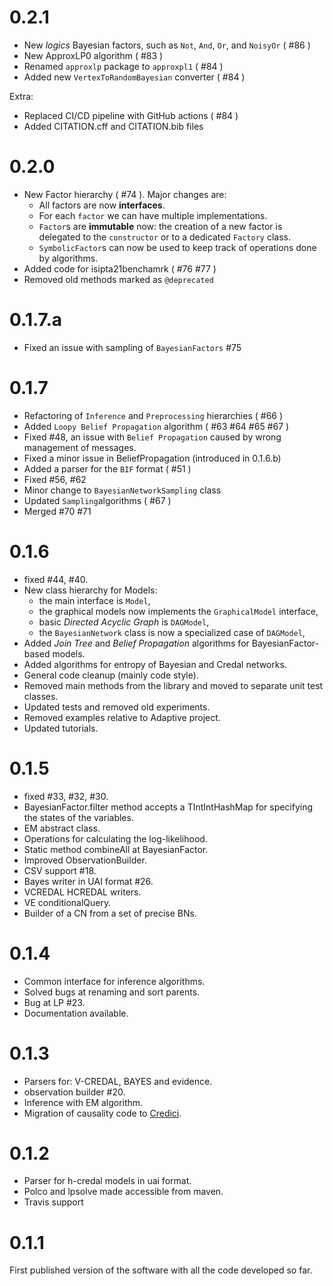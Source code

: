 0.2.1
===========

- New *logics* Bayesian factors, such as `Not`, `And`, `Or`, and `NoisyOr` ( #86 )
- New ApproxLP0 algorithm ( #83 )
- Renamed `approxlp` package to `approxpl1`  ( #84 )
- Added new `VertexToRandomBayesian` converter ( #84 )

Extra:
- Replaced CI/CD pipeline with GitHub actions ( #84 )
- Added CITATION.cff and CITATION.bib files

0.2.0
===========

- New Factor hierarchy ( #74 ). Major changes are:
  * All factors are now **interfaces**.
  * For each `factor` we can have multiple implementations.
  * `Factor`s are **immutable** now: the creation of a new factor is delegated to the `constructor` or to a dedicated `Factory` class.
  * `SymbolicFactor`s can now be used to keep track of operations done by algorithms.
- Added code for isipta21benchamrk ( #76 #77 )
- Removed old methods marked as `@deprecated`

0.1.7.a
===========

- Fixed an issue with sampling of `BayesianFactors` #75

0.1.7
===========

- Refactoring of `Inference` and `Preprocessing` hierarchies ( #66 )  
- Added `Loopy Belief Propagation` algorithm ( #63 #64 #65 #67 )
- Fixed #48, an issue with `Belief Propagation` caused by wrong management of messages.
- Fixed a minor issue in BeliefPropagation (introduced in 0.1.6.b)
- Added a parser for the `BIF` format ( #51 )
- Fixed #56, #62
- Minor change to `BayesianNetworkSampling` class
- Updated `Sampling`algorithms ( #67 )
- Merged #70 #71

0.1.6
===========

- fixed #44, #40.
- New class hierarchy for Models:
    * the main interface is `Model`,
    * the graphical models now implements the `GraphicalModel` interface,
    * basic _Directed Acyclic Graph_ is `DAGModel`,
    * the `BayesianNetwork` class is now a specialized case of `DAGModel`,
- Added *Join Tree* and *Belief Propagation* algorithms for BayesianFactor-based models. 
- Added algorithms for entropy of Bayesian and Credal networks. 
- General code cleanup (mainly code style).
- Removed main methods from the library and moved to separate unit test classes.
- Updated tests and removed old experiments.
- Removed examples relative to Adaptive project.
- Updated tutorials.

0.1.5
===========

- fixed #33, #32, #30.
- BayesianFactor.filter method accepts a TIntIntHashMap for specifying the states of the variables.
- EM abstract class.
- Operations for calculating the log-likelihood.
- Static method combineAll at BayesianFactor.
- Improved ObservationBuilder.
- CSV support #18.
- Bayes writer in UAI format #26.
- VCREDAL HCREDAL writers. 
- VE conditionalQuery.
- Builder of a CN from a set of precise BNs.



0.1.4
===========

- Common interface for inference algorithms.
- Solved bugs at renaming and sort parents.
- Bug at LP #23.
- Documentation available.



0.1.3
===========

- Parsers for: V-CREDAL, BAYES and evidence.
- observation builder #20.
- Inference with EM algorithm.
- Migration of causality code to [Credici](https://github.com/IDSIA/credici).


0.1.2
===========

- Parser for h-credal models in uai format.
- Polco and lpsolve made accessible from maven.
- Travis support
 

0.1.1
===========

First published version of the software with all the code developed so far.